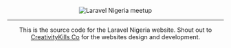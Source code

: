 <p align="center">
    <img src="https://user-images.githubusercontent.com/807318/27274054-b06652c6-54c9-11e7-83ab-f4a3fa6109b7.jpeg" alt="Laravel Nigeria meetup">
</p>
<hr>
<p align="center">This is the source code for the Laravel Nigeria website. Shout out to <a href="https://creativitykills.co" target="_blank">CreativityKills Co</a> for the websites design and development.</p>